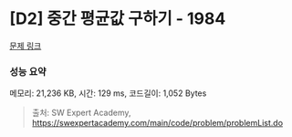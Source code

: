 # [D2] 중간 평균값 구하기 - 1984 

[문제 링크](https://swexpertacademy.com/main/code/problem/problemDetail.do?contestProbId=AV5Pw_-KAdcDFAUq) 

### 성능 요약

메모리: 21,236 KB, 시간: 129 ms, 코드길이: 1,052 Bytes



> 출처: SW Expert Academy, https://swexpertacademy.com/main/code/problem/problemList.do